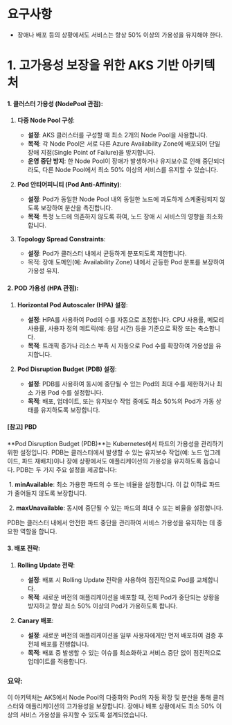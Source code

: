 # 요구사항

* 장애나 배포 등의 상황에서도 서비스는 항상 50% 이상의 가용성을 유지해야 한다.





# 1. 고가용성 보장을 위한 AKS 기반 아키텍처

#### 1. **클러스터 가용성 (NodePool 관점)**:

1. **다중 Node Pool 구성**:
   - **설정**: AKS 클러스터를 구성할 때 최소 2개의 Node Pool을 사용합니다.
   - **목적**: 각 Node Pool은 서로 다른 Azure Availability Zone에 배포되어 단일 장애 지점(Single Point of Failure)을 방지합니다.
   - **운영 중단 방지**: 한 Node Pool이 장애가 발생하거나 유지보수로 인해 중단되더라도, 다른 Node Pool에서 최소 50% 이상의 서비스를 유지할 수 있습니다.

2. **Pod 안티어피니티 (Pod Anti-Affinity)**:
   - **설정**: Pod가 동일한 Node Pool 내의 동일한 노드에 과도하게 스케줄링되지 않도록 보장하여 분산을 촉진합니다.
   - **목적**: 특정 노드에 의존하지 않도록 하여, 노드 장애 시 서비스의 영향을 최소화합니다.

3. **Topology Spread Constraints**:
   * **설정**: Pod가 클러스터 내에서 균등하게 분포되도록 제한합니다.
   * 목적: 장애 도메인(예: Availability Zone) 내에서 균등한 Pod 분포를 보장하여 가용성 유지.



#### 2. **POD 가용성 (HPA 관점)**:

1. **Horizontal Pod Autoscaler (HPA) 설정**:
   - **설정**: HPA를 사용하여 Pod의 수를 자동으로 조정합니다. CPU 사용률, 메모리 사용률, 사용자 정의 메트릭(예: 응답 시간) 등을 기준으로 확장 또는 축소합니다.
   - **목적**: 트래픽 증가나 리소스 부족 시 자동으로 Pod 수를 확장하여 가용성을 유지합니다.

2. **Pod Disruption Budget (PDB) 설정**:
   - **설정**: PDB를 사용하여 동시에 중단될 수 있는 Pod의 최대 수를 제한하거나 최소 가용 Pod 수를 설정합니다.
   - **목적**: 배포, 업데이트, 또는 유지보수 작업 중에도 최소 50%의 Pod가 가동 상태를 유지하도록 보장합니다.



#### [참고] PBD

**Pod Disruption Budget (PDB)**는 Kubernetes에서 파드의 가용성을 관리하기 위한 설정입니다. PDB는 클러스터에서 발생할 수 있는 유지보수 작업(예: 노드 업그레이드, 파드 재배치)이나 장애 상황에서도 애플리케이션의 가용성을 유지하도록 돕습니다. PDB는 두 가지 주요 설정을 제공합니다:

​	1.	**minAvailable**: 최소 가용한 파드의 수 또는 비율을 설정합니다. 이 값 이하로 파드가 줄어들지 않도록 보장합니다.

​	2.	**maxUnavailable**: 동시에 중단될 수 있는 파드의 최대 수 또는 비율을 설정합니다.

PDB는 클러스터 내에서 안전한 파드 중단을 관리하여 서비스 가용성을 유지하는 데 중요한 역할을 합니다.





#### 3. **배포 전략**:

1. **Rolling Update 전략**:
   - **설정**: 배포 시 Rolling Update 전략을 사용하여 점진적으로 Pod를 교체합니다.
   - **목적**: 새로운 버전의 애플리케이션을 배포할 때, 전체 Pod가 중단되는 상황을 방지하고 항상 최소 50% 이상의 Pod가 가용하도록 합니다.

2. **Canary 배포**:
   - **설정**: 새로운 버전의 애플리케이션을 일부 사용자에게만 먼저 배포하여 검증 후 전체 배포를 진행합니다.
   - **목적**: 배포 중 발생할 수 있는 이슈를 최소화하고 서비스 중단 없이 점진적으로 업데이트를 적용합니다.



### 요약:

이 아키텍처는 AKS에서 Node Pool의 다중화와 Pod의 자동 확장 및 분산을 통해 클러스터와 애플리케이션의 고가용성을 보장합니다. 장애나 배포 상황에서도 최소 50% 이상의 서비스 가용성을 유지할 수 있도록 설계되었습니다.

